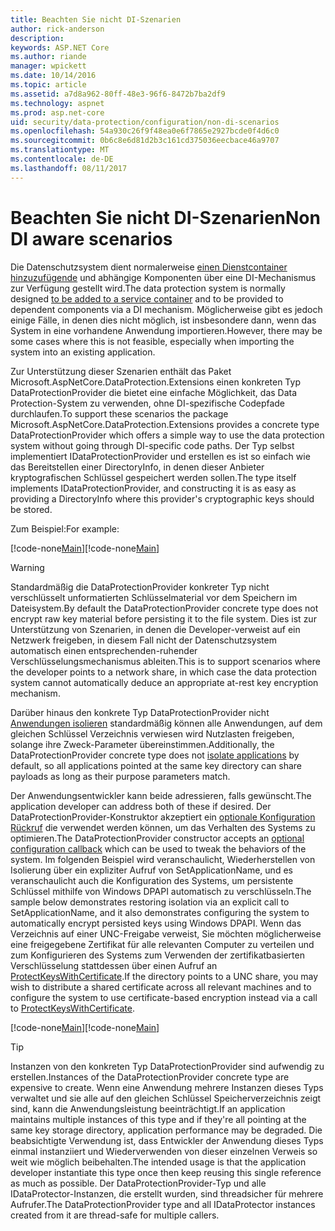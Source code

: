 ```yaml
---
title: Beachten Sie nicht DI-Szenarien
author: rick-anderson
description: 
keywords: ASP.NET Core
ms.author: riande
manager: wpickett
ms.date: 10/14/2016
ms.topic: article
ms.assetid: a7d8a962-80ff-48e3-96f6-8472b7ba2df9
ms.technology: aspnet
ms.prod: asp.net-core
uid: security/data-protection/configuration/non-di-scenarios
ms.openlocfilehash: 54a930c26f9f48ea0e6f7865e2927bcde0f4d6c0
ms.sourcegitcommit: 0b6c8e6d81d2b3c161cd375036eecbace46a9707
ms.translationtype: MT
ms.contentlocale: de-DE
ms.lasthandoff: 08/11/2017
---
```

# <a name="non-di-aware-scenarios"></a><span data-ttu-id="d62dc-103">Beachten Sie nicht DI-Szenarien</span><span class="sxs-lookup"><span data-stu-id="d62dc-103">Non DI aware scenarios</span></span>

<span data-ttu-id="d62dc-104">Die Datenschutzsystem dient normalerweise [einen Dienstcontainer hinzuzufügende](../consumer-apis/overview.md) und abhängige Komponenten über eine DI-Mechanismus zur Verfügung gestellt wird.</span><span class="sxs-lookup"><span data-stu-id="d62dc-104">The data protection system is normally designed [to be added to a service container](../consumer-apis/overview.md) and to be provided to dependent components via a DI mechanism.</span></span> <span data-ttu-id="d62dc-105">Möglicherweise gibt es jedoch einige Fälle, in denen dies nicht möglich, ist insbesondere dann, wenn das System in eine vorhandene Anwendung importieren.</span><span class="sxs-lookup"><span data-stu-id="d62dc-105">However, there may be some cases where this is not feasible, especially when importing the system into an existing application.</span></span>

<span data-ttu-id="d62dc-106">Zur Unterstützung dieser Szenarien enthält das Paket Microsoft.AspNetCore.DataProtection.Extensions einen konkreten Typ DataProtectionProvider die bietet eine einfache Möglichkeit, das Data Protection-System zu verwenden, ohne DI-spezifische Codepfade durchlaufen.</span><span class="sxs-lookup"><span data-stu-id="d62dc-106">To support these scenarios the package Microsoft.AspNetCore.DataProtection.Extensions provides a concrete type DataProtectionProvider which offers a simple way to use the data protection system without going through DI-specific code paths.</span></span> <span data-ttu-id="d62dc-107">Der Typ selbst implementiert IDataProtectionProvider und erstellen es ist so einfach wie das Bereitstellen einer DirectoryInfo, in denen dieser Anbieter kryptografischen Schlüssel gespeichert werden sollen.</span><span class="sxs-lookup"><span data-stu-id="d62dc-107">The type itself implements IDataProtectionProvider, and constructing it is as easy as providing a DirectoryInfo where this provider's cryptographic keys should be stored.</span></span>

<span data-ttu-id="d62dc-108">Zum Beispiel:</span><span class="sxs-lookup"><span data-stu-id="d62dc-108">For example:</span></span>

<span data-ttu-id="d62dc-109">[!code-none[Main](non-di-scenarios/_static/nodisample1.cs)]</span><span class="sxs-lookup"><span data-stu-id="d62dc-109">[!code-none[Main](non-di-scenarios/_static/nodisample1.cs)]</span></span>

>[!WARNING]
> <span data-ttu-id="d62dc-110">Standardmäßig die DataProtectionProvider konkreter Typ nicht verschlüsselt unformatierten Schlüsselmaterial vor dem Speichern im Dateisystem.</span><span class="sxs-lookup"><span data-stu-id="d62dc-110">By default the DataProtectionProvider concrete type does not encrypt raw key material before persisting it to the file system.</span></span> <span data-ttu-id="d62dc-111">Dies ist zur Unterstützung von Szenarien, in denen die Developer-verweist auf ein Netzwerk freigeben, in diesem Fall nicht der Datenschutzsystem automatisch einen entsprechenden-ruhender Verschlüsselungsmechanismus ableiten.</span><span class="sxs-lookup"><span data-stu-id="d62dc-111">This is to support scenarios where the developer points to a network share, in which case the data protection system cannot automatically deduce an appropriate at-rest key encryption mechanism.</span></span>
>
><span data-ttu-id="d62dc-112">Darüber hinaus den konkrete Typ DataProtectionProvider nicht [Anwendungen isolieren](overview.md#data-protection-configuration-per-app-isolation) standardmäßig können alle Anwendungen, auf dem gleichen Schlüssel Verzeichnis verwiesen wird Nutzlasten freigeben, solange ihre Zweck-Parameter übereinstimmen.</span><span class="sxs-lookup"><span data-stu-id="d62dc-112">Additionally, the DataProtectionProvider concrete type does not [isolate applications](overview.md#data-protection-configuration-per-app-isolation) by default, so all applications pointed at the same key directory can share payloads as long as their purpose parameters match.</span></span>

<span data-ttu-id="d62dc-113">Der Anwendungsentwickler kann beide adressieren, falls gewünscht.</span><span class="sxs-lookup"><span data-stu-id="d62dc-113">The application developer can address both of these if desired.</span></span> <span data-ttu-id="d62dc-114">Der DataProtectionProvider-Konstruktor akzeptiert ein [optionale Konfiguration Rückruf](overview.md#data-protection-configuration-callback) die verwendet werden können, um das Verhalten des Systems zu optimieren.</span><span class="sxs-lookup"><span data-stu-id="d62dc-114">The DataProtectionProvider constructor accepts an [optional configuration callback](overview.md#data-protection-configuration-callback) which can be used to tweak the behaviors of the system.</span></span> <span data-ttu-id="d62dc-115">Im folgenden Beispiel wird veranschaulicht, Wiederherstellen von Isolierung über ein expliziter Aufruf von SetApplicationName, und es veranschaulicht auch die Konfiguration des Systems, um persistente Schlüssel mithilfe von Windows DPAPI automatisch zu verschlüsseln.</span><span class="sxs-lookup"><span data-stu-id="d62dc-115">The sample below demonstrates restoring isolation via an explicit call to SetApplicationName, and it also demonstrates configuring the system to automatically encrypt persisted keys using Windows DPAPI.</span></span> <span data-ttu-id="d62dc-116">Wenn das Verzeichnis auf einer UNC-Freigabe verweist, Sie möchten möglicherweise eine freigegebene Zertifikat für alle relevanten Computer zu verteilen und zum Konfigurieren des Systems zum Verwenden der zertifikatbasierten Verschlüsselung stattdessen über einen Aufruf an [ProtectKeysWithCertificate](overview.md#configuring-x509-certificate).</span><span class="sxs-lookup"><span data-stu-id="d62dc-116">If the directory points to a UNC share, you may wish to distribute a shared certificate across all relevant machines and to configure the system to use certificate-based encryption instead via a call to [ProtectKeysWithCertificate](overview.md#configuring-x509-certificate).</span></span>

<span data-ttu-id="d62dc-117">[!code-none[Main](non-di-scenarios/_static/nodisample2.cs)]</span><span class="sxs-lookup"><span data-stu-id="d62dc-117">[!code-none[Main](non-di-scenarios/_static/nodisample2.cs)]</span></span>

>[!TIP]
> <span data-ttu-id="d62dc-118">Instanzen von den konkreten Typ DataProtectionProvider sind aufwendig zu erstellen.</span><span class="sxs-lookup"><span data-stu-id="d62dc-118">Instances of the DataProtectionProvider concrete type are expensive to create.</span></span> <span data-ttu-id="d62dc-119">Wenn eine Anwendung mehrere Instanzen dieses Typs verwaltet und sie alle auf den gleichen Schlüssel Speicherverzeichnis zeigt sind, kann die Anwendungsleistung beeinträchtigt.</span><span class="sxs-lookup"><span data-stu-id="d62dc-119">If an application maintains multiple instances of this type and if they're all pointing at the same key storage directory, application performance may be degraded.</span></span> <span data-ttu-id="d62dc-120">Die beabsichtigte Verwendung ist, dass Entwickler der Anwendung dieses Typs einmal instanziiert und Wiederverwenden von dieser einzelnen Verweis so weit wie möglich beibehalten.</span><span class="sxs-lookup"><span data-stu-id="d62dc-120">The intended usage is that the application developer instantiate this type once then keep reusing this single reference as much as possible.</span></span> <span data-ttu-id="d62dc-121">Der DataProtectionProvider-Typ und alle IDataProtector-Instanzen, die erstellt wurden, sind threadsicher für mehrere Aufrufer.</span><span class="sxs-lookup"><span data-stu-id="d62dc-121">The DataProtectionProvider type and all IDataProtector instances created from it are thread-safe for multiple callers.</span></span>
